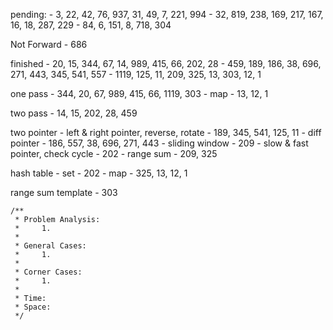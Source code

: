 pending:
    - 3, 22, 42, 76, 937, 31, 49, 7, 221, 994
    - 32, 819, 238, 169, 217, 167, 16, 18, 287, 229
    - 84, 6, 151, 8, 718, 304

Not Forward
    - 686

finished
    - 20, 15, 344, 67, 14, 989, 415, 66, 202, 28
    - 459, 189, 186, 38, 696, 271, 443, 345, 541, 557
    - 1119, 125, 11, 209, 325, 13, 303, 12, 1

one pass
    - 344, 20, 67, 989, 415, 66, 1119, 303
    - map
        - 13, 12, 1

two pass
    - 14, 15, 202, 28, 459

two pointer
    - left & right pointer, reverse, rotate
        - 189, 345, 541, 125, 11
    - diff pointer
        - 186, 557, 38, 696, 271, 443
    - sliding window
        - 209
    - slow & fast pointer, check cycle
        - 202
    - range sum
        - 209, 325

hash table
    - set
        - 202
    - map
        - 325, 13, 12, 1

range sum template
    - 303

    /**
     * Problem Analysis:
     *     1.
     *
     * General Cases:
     *     1.
     *
     * Corner Cases:
     *     1.
     *
     * Time:
     * Space:
     */
